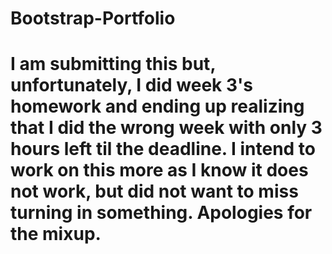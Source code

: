 # Bootstrap-Portfolio
# I am submitting this but, unfortunately, I did week 3's homework and ending up realizing that I did the wrong week with only 3 hours left til the deadline.  I intend to work on this more as I know it does not work, but did not want to miss turning in something.  Apologies for the mixup.  